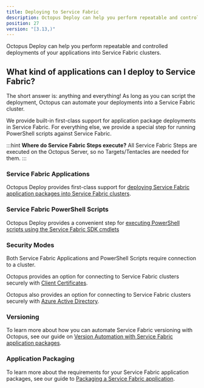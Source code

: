 ```yaml
---
title: Deploying to Service Fabric
description: Octopus Deploy can help you perform repeatable and controlled deployments of your applications into Service Fabric clusters.
position: 27
version: "[3.13,)"
---
```


Octopus Deploy can help you perform repeatable and controlled deployments of your applications into Service Fabric clusters.

## What kind of applications can I deploy to Service Fabric?

The short answer is: anything and everything! As long as you can script the deployment, Octopus can automate your deployments into a Service Fabric cluster.

We provide built-in first-class support for application package deployments in Service Fabric. For everything else, we provide a special step for running PowerShell scripts against Service Fabric.

:::hint
**Where do Service Fabric Steps execute?**
All Service Fabric Steps are executed on the Octopus Server, so no Targets/Tentacles are needed for them.
:::

### Service Fabric Applications

Octopus Deploy provides first-class support for [deploying Service Fabric application packages into Service Fabric clusters](/docs/deployment-examples/azure-deployments/deploying-to-service-fabric/deploying-a-package-to-a-service-fabric-cluster/index.md).

### Service Fabric PowerShell Scripts

Octopus Deploy provides a convenient step for [executing PowerShell scripts using the Service Fabric SDK cmdlets](/docs/deployment-examples/custom-scripts/service-fabric-powershell-scripts.md)

### Security Modes

Both Service Fabric Applications and PowerShell Scripts require connection to a cluster.

Octopus provides an option for connecting to Service Fabric clusters securely with [Client Certificates](/docs/deployment-examples/azure-deployments/deploying-to-service-fabric/connecting-securely-with-client-certificates/index.md).

Octopus also provides an option for connecting to Service Fabric clusters securely with [Azure Active Directory](/docs/deployment-examples/azure-deployments/deploying-to-service-fabric/connecting-securely-with-azure-active-directory/index.md).

### Versioning

To learn more about how you can automate Service Fabric versioning with Octopus, see our guide on [Version Automation with Service Fabric application packages](/docs/deployment-examples/azure-deployments/service-fabric/version-automation-with-service-fabric-application-packages/index.md).

### Application Packaging

To learn more about the requirements for your Service Fabric application packages, see our guide to [Packaging a Service Fabric application](/docs/deployment-examples/azure-deployments/service-fabric/packaging.md).
